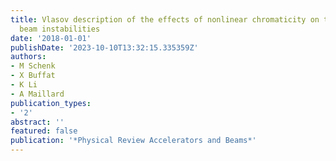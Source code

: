 ```yaml
---
title: Vlasov description of the effects of nonlinear chromaticity on transverse coherent
  beam instabilities
date: '2018-01-01'
publishDate: '2023-10-10T13:32:15.335359Z'
authors:
- M Schenk
- X Buffat
- K Li
- A Maillard
publication_types:
- '2'
abstract: ''
featured: false
publication: '*Physical Review Accelerators and Beams*'
---
```


